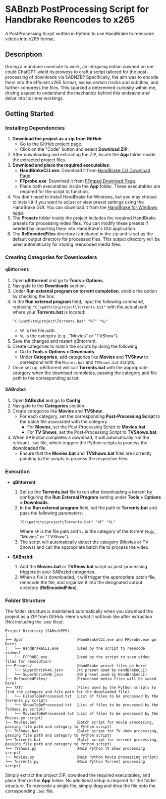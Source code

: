 # SABnzb PostProcessing Script for Handbrake Reencodes to x265

A PostProcessing Script written in Python to use HandBrake to reencode videos into x265 format.

## Description

During a mundane commute to work, an intriguing notion dawned on me: could ChatGPT wield its prowess to craft a script tailored for the post-processing of downloads via SABNZB? Specifically, the aim was to encode them into the efficient x265 format, excise certain tracks and subtitles, and further compress the files. This sparked a determined curiosity within me, driving a quest to understand the mechanics behind this endeavor and delve into its inner workings.

## Getting Started

### Installing Dependencies

1. **Download the project as a zip from GitHub**:
   - Go to the [GitHub project page](https://github.com/o0cynix0o/SABnzbPPS).
   - Click on the "Code" button and select **Download ZIP**.
2. After downloading and extracting the ZIP, locate the **App** folder inside the extracted project files.
3. **Download and place the required executables**:
   - **HandBrakeCLI.exe**: Download it from [HandBrake CLI Download Page](https://handbrake.fr/downloads2.php).
   - **FFprobe.exe**: Download it from [FFmpeg Download Page](https://ffmpeg.org/download.html).
   - Place both executables inside the **App** folder. These executables are required for the script to function.
4. You don't need to install HandBrake for Windows, but you may choose to install it if you want to adjust or view preset settings using the HandBrake GUI. You can download it from the [HandBrake for Windows page](https://handbrake.fr/downloads.php).
5. The **Presets** folder inside the project includes the required HandBrake presets for processing video files. You can modify these presets if needed by importing them into HandBrake's GUI application.
6. The **ReEncodedFiles** directory is included in the zip and is set as the default output directory for processed files. This output directory will be used automatically for storing reencoded media files.

### Creating Categories for Downloaders

#### **qBittorrent**:

1. Open **qBittorrent** and go to **Tools > Options**.
2. Navigate to the **Downloads** section.
3. Under **Run external program on torrent completion**, enable the option by checking the box.
4. In the **Run external program** field, input the following command, replacing `"C:\path\to\project\Torrents.bat"` with the actual path where your **Torrents.bat** is located:
   ```plaintext
   "C:\path\to\project\Torrents.bat" "%F" "%L"
   ```
   - `%F` is the file path.
   - `%L` is the category (e.g., "Movies" or "TVShow").
5. Save the changes and restart qBittorrent.
6. Create categories to match the scripts by doing the following:
   - Go to **Tools > Options > Downloads**.
   - Under **Categories**, add categories like **Movies** and **TVShow** to correspond with the `Movies.bat` and `TVShows.bat` scripts.
7. Once set up, qBittorrent will call **Torrents.bat** with the appropriate category when the download completes, passing the category and file path to the corresponding script.

#### **SABnzbd**:

1. Open **SABnzbd** and go to **Config**.
2. Navigate to the **Categories** section.
3. Create categories like **Movies** and **TVShow**.
   - For each category, set the corresponding **Post-Processing Script** to the batch file associated with the category.
     - For **Movies**, set the Post-Processing Script to **Movies.bat**.
     - For **TV Shows**, set the Post-Processing Script to **TVShows.bat**.
4. When SABnzbd completes a download, it will automatically run the relevant `.bat` file, which triggers the Python scripts to process the downloaded file.
   - Ensure that the **Movies.bat** and **TVShows.bat** files are correctly pointing to the scripts to process the respective files.

### Execution

* **qBittorrent**:
   1. Set up the **Torrents.bat** file to run after downloading a torrent by configuring the **Run External Program** setting under **Tools > Options > Downloads**.
   2. In the **Run external program** field, set the path to **Torrents.bat** and pass the following parameters:
      ```plaintext
      "C:\path\to\project\Torrents.bat" "%F" "%L"
      ```
      Where `%F` is the file path and `%L` is the category of the torrent (e.g., "Movies" or "TVShow").
   3. The script will automatically detect the category (Movies or TV Shows) and call the appropriate batch file to process the video.

* **SABnzbd**:
   1. Add the **Movies.bat** or **TVShow.bat** script as post-processing triggers in your SABnzbd categories.
   2. When a file is downloaded, it will trigger the appropriate batch file, reencode the file, and organize it into the designated output directory (**ReEncodedFiles**).

### Folder Structure

The folder structure is maintained automatically when you download the project as a ZIP from GitHub. Here's what it will look like after extraction (Not including the .exe files):

```
Project Directory (SABnzbPPS)
│
├── App/                        (HandBrakeCLI.exe and FFprobe.exe go here)
│   └── HandBrakeCLI.exe        (Used by the script to reencode videos)
│   └── FFPROBE.exe             (Used by the script to scan video files for resolution)
├── Presets/                    (HandBrake preset files go here)
│   └── SuperShrink4K.json      (4K preset used by HandBrakeCLI)
│   └── SuperShrinkHD.json      (HD preset used by HandBrakeCLI)
├── ReEncodedFiles/             (Processed media files will be saved here)
├── TXT/                        (Files used by the Python scripts to find the category and file path for the downloaded file)
│   └── FilesToBeProcessed.txt  (List of files to be processed by the Torrents.py script)
│   └── ShowsToBeProcessed.txt  (List of files to be processed by the TVShows.py script)
│   └── MoviesToBeProcessed.txt (List of files to be processed by the Movies.py script)
├── Movies.bat                  (Batch script for movie processing, passing file path and category to Python script)
├── TVShows.bat                 (Batch script for TV show processing, passing file path and category to Python script)
├── Torrents.bat                (Batch script for torrent processing, passing file path and category to Python script)
└── TVShows.py                  (Main Python TV Show processing script)
└── Movies.py                   (Main Python Movie processing script)
└── Torrents.py                 (Main Python Torrent processing script)
```

Simply extract the project ZIP, download the required executables, and place them in the **App** folder. No additional setup is required for the folder structure. To reencode a single file, simply drag and drop the file onto the corresponding `.bat` file.
